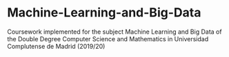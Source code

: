 # Machine-Learning-and-Big-Data
Coursework implemented for the subject Machine Learning and Big Data of the Double Degree Computer Science and Mathematics in Universidad Complutense de Madrid (2019/20) 
